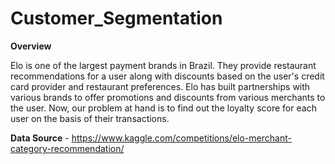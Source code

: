 # Customer_Segmentation

**Overview**	

Elo is one of the largest payment brands in Brazil. They provide restaurant recommendations for a user along with discounts based on the user's credit card provider and restaurant preferences. Elo has built partnerships with various brands to offer promotions and discounts from various merchants to the user. Now, our problem at hand is to find out the loyalty score for each user on the basis of their transactions.

**Data Source** - https://www.kaggle.com/competitions/elo-merchant-category-recommendation/
